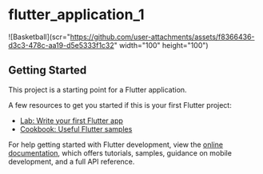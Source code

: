 # flutter_application_1

![Basketball](scr="https://github.com/user-attachments/assets/f8366436-d3c3-478c-aa19-d5e5333f1c32" width="100" height="100")


## Getting Started

This project is a starting point for a Flutter application.

A few resources to get you started if this is your first Flutter project:

- [Lab: Write your first Flutter app](https://docs.flutter.dev/get-started/codelab)
- [Cookbook: Useful Flutter samples](https://docs.flutter.dev/cookbook)

For help getting started with Flutter development, view the
[online documentation](https://docs.flutter.dev/), which offers tutorials,
samples, guidance on mobile development, and a full API reference.
